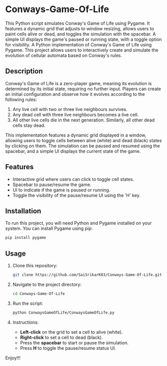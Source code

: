 # Conways-Game-Of-Life
This Python script simulates Conway's Game of Life using Pygame. It features a dynamic grid that adjusts to window resizing, allows users to paint cells alive or dead, and toggles the simulation with the spacebar. A simple UI displays the game's paused or running state, with a toggle option for visibility.
A Python implementation of Conway's Game of Life using Pygame. This project allows users to interactively create and simulate the evolution of cellular automata based on Conway's rules.

## Description
Conway's Game of Life is a zero-player game, meaning its evolution is determined by its initial state, requiring no further input. Players can create an initial configuration and observe how it evolves according to the following rules:
1. Any live cell with two or three live neighbours survives.
2. Any dead cell with three live neighbours becomes a live cell.
3. All other live cells die in the next generation. Similarly, all other dead cells stay dead.

This implementation features a dynamic grid displayed in a window, allowing users to toggle cells between alive (white) and dead (black) states by clicking on them. The simulation can be paused and resumed using the spacebar, and a simple UI displays the current state of the game.

## Features
- Interactive grid where users can click to toggle cell states.
- Spacebar to pause/resume the game.
- UI to indicate if the game is paused or running.
- Toggle the visibility of the pause/resume UI using the 'H' key.

## Installation

To run this project, you will need Python and Pygame installed on your system. You can install Pygame using pip:

```bash
pip install pygame
```

## Usage
1. Clone this repository:

   ```bash
   git clone https://github.com/SaiSrikarK03/Conways-Game-Of-Life.git
   ```

2. Navigate to the project directory:

   ```bash
   cd Conways-Game-Of-Life
   ```

3. Run the script:

   ```bash
   python ConwaysGameOfLife/ConwaysGameOfLife.py
   ```

4. Instructions:
   - **Left-click** on the grid to set a cell to alive (white).
   - **Right-click** to set a cell to dead (black).
   - Press the **spacebar** to start or pause the simulation.
   - Press **H** to toggle the pause/resume status UI.

Enjoy!!!
